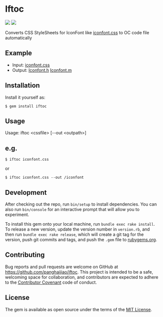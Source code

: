# Iftoc

![](http://img.shields.io/travis/CocoaPods/CocoaPods/master.svg?style=flat)
![](http://img.shields.io/gem/v/cocoapods.svg?style=flat)

Converts CSS StyleSheets for IconFont like [iconfont.css](https://github.com/panghaijiao/iftoc/blob/master/iconfont.css) to OC code file automatically

## Example

- Input: [iconfont.css](https://github.com/panghaijiao/iftoc/blob/master/iconfont.css)
- Output: [Iconfont.h](https://github.com/panghaijiao/iftoc/blob/master/iconfont.h) [Iconfont.m](https://github.com/panghaijiao/iftoc/blob/master/iconfont.m)

## Installation

Install it yourself as:

	$ gem install iftoc

## Usage

Usage: iftoc \<cssfile> [--out \<outpath>]

## e.g.
 
	$ iftoc iconfont.css

or

	$ iftoc iconfont.css --out /iconfont
    
## Development

After checking out the repo, run `bin/setup` to install dependencies. You can also run `bin/console` for an interactive prompt that will allow you to experiment.

To install this gem onto your local machine, run `bundle exec rake install`. To release a new version, update the version number in `version.rb`, and then run `bundle exec rake release`, which will create a git tag for the version, push git commits and tags, and push the `.gem` file to [rubygems.org](https://rubygems.org).

## Contributing

Bug reports and pull requests are welcome on GitHub at https://github.com/panghaijiao/iftoc. This project is intended to be a safe, welcoming space for collaboration, and contributors are expected to adhere to the [Contributor Covenant](http://contributor-covenant.org) code of conduct.


## License

The gem is available as open source under the terms of the [MIT License](http://opensource.org/licenses/MIT).

